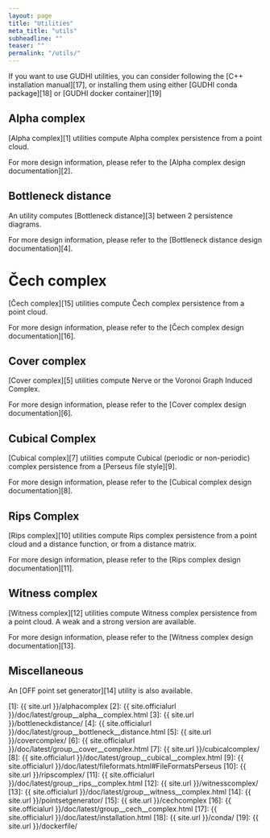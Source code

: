```yaml
---
layout: page
title: "Utilities"
meta_title: "utils"
subheadline: ""
teaser: ""
permalink: "/utils/"
---
```


If you want to use GUDHI utilities, you can consider following the
[C++ installation manual][17], or installing them using either [GUDHI conda package][18]
or [GUDHI docker container][19]

## Alpha complex ##
[Alpha complex][1] utilities compute Alpha complex persistence from a point cloud.

For more design information, please refer to the [Alpha complex design documentation][2].


## Bottleneck distance ##
An utility computes [Bottleneck distance][3] between 2 persistence diagrams.

For more design information, please refer to the [Bottleneck distance design documentation][4].

# Čech complex #
[Čech complex][15] utilities compute Čech complex persistence from a point cloud.

For more design information, please refer to the [Čech complex design documentation][16].

## Cover complex ##
[Cover complex][5] utilities compute Nerve or the Voronoi Graph Induced Complex.

For more design information, please refer to the [Cover complex design documentation][6].


## Cubical Complex ##
[Cubical complex][7] utilities compute Cubical (periodic or non-periodic) complex persistence from a [Perseus file style][9].

For more design information, please refer to the [Cubical complex design documentation][8].


## Rips Complex ##
[Rips complex][10] utilities compute Rips complex persistence from a point cloud and a distance function, or from a distance matrix.

For more design information, please refer to the [Rips complex design documentation][11].


## Witness complex ##
[Witness complex][12] utilities compute Witness complex persistence from a point cloud. A weak and a strong version are available.

For more design information, please refer to the [Witness complex design documentation][13].


## Miscellaneous ##
An [OFF point set generator][14] utility is also available.

 [1]: {{ site.url }}/alphacomplex
 [2]: {{ site.officialurl }}/doc/latest/group__alpha__complex.html
 [3]: {{ site.url }}/bottleneckdistance/
 [4]: {{ site.officialurl }}/doc/latest/group__bottleneck__distance.html
 [5]: {{ site.url }}/covercomplex/
 [6]: {{ site.officialurl }}/doc/latest/group__cover__complex.html
 [7]: {{ site.url }}/cubicalcomplex/
 [8]: {{ site.officialurl }}/doc/latest/group__cubical__complex.html
 [9]: {{ site.officialurl }}/doc/latest/fileformats.html#FileFormatsPerseus
 [10]: {{ site.url }}/ripscomplex/
 [11]: {{ site.officialurl }}/doc/latest/group__rips__complex.html
 [12]: {{ site.url }}/witnesscomplex/
 [13]: {{ site.officialurl }}/doc/latest/group__witness__complex.html
 [14]: {{ site.url }}/pointsetgenerator/
 [15]: {{ site.url }}/cechcomplex
 [16]: {{ site.officialurl }}/doc/latest/group__cech__complex.html
 [17]: {{ site.officialurl }}/doc/latest/installation.html
 [18]: {{ site.url }}/conda/
 [19]: {{ site.url }}/dockerfile/

